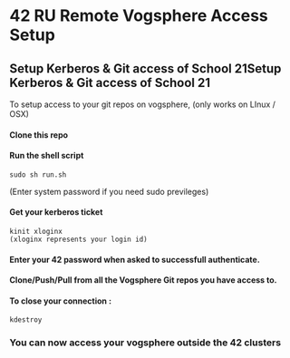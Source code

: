 # 42 RU Remote Vogsphere Access Setup
## Setup Kerberos &amp; Git access of School 21Setup Kerberos &amp; Git access of School 21

To setup access to your git repos on vogsphere, (only works on LInux / OSX)

#### Clone this repo

#### Run the shell script

	sudo sh run.sh

(Enter system password if you need sudo previleges)

#### Get your kerberos ticket

	kinit xloginx
	(xloginx represents your login id)

#### Enter your 42 password when asked to successfull authenticate.

#### Clone/Push/Pull from all the Vogsphere Git repos you have access to.

#### To close your connection :

    kdestroy


### You can now access your vogsphere outside the 42 clusters
